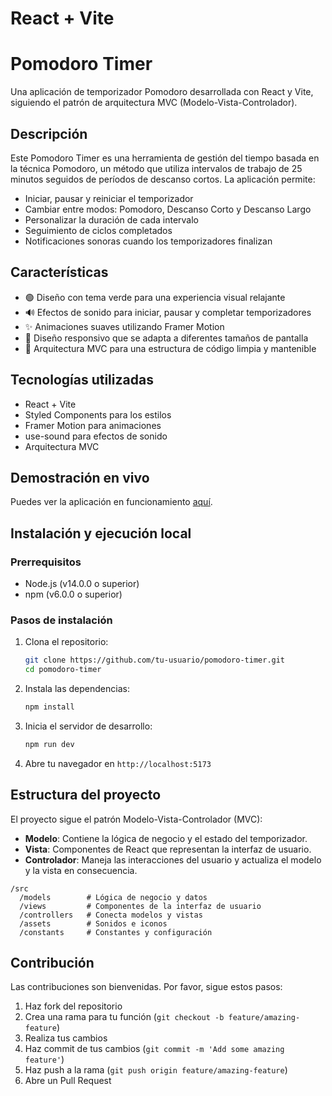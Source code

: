# React + Vite

# Pomodoro Timer

Una aplicación de temporizador Pomodoro desarrollada con React y Vite, siguiendo el patrón de arquitectura MVC (Modelo-Vista-Controlador).

## Descripción

Este Pomodoro Timer es una herramienta de gestión del tiempo basada en la técnica Pomodoro, un método que utiliza intervalos de trabajo de 25 minutos seguidos de períodos de descanso cortos. La aplicación permite:

- Iniciar, pausar y reiniciar el temporizador
- Cambiar entre modos: Pomodoro, Descanso Corto y Descanso Largo
- Personalizar la duración de cada intervalo
- Seguimiento de ciclos completados
- Notificaciones sonoras cuando los temporizadores finalizan

## Características

- 🟢 Diseño con tema verde para una experiencia visual relajante
- 🔊 Efectos de sonido para iniciar, pausar y completar temporizadores
- ✨ Animaciones suaves utilizando Framer Motion
- 📱 Diseño responsivo que se adapta a diferentes tamaños de pantalla
- 🧱 Arquitectura MVC para una estructura de código limpia y mantenible

## Tecnologías utilizadas

- React + Vite
- Styled Components para los estilos
- Framer Motion para animaciones
- use-sound para efectos de sonido
- Arquitectura MVC

## Demostración en vivo

Puedes ver la aplicación en funcionamiento [aquí](https://pomodoro-timer-vercel-url.vercel.app/).

## Instalación y ejecución local

### Prerrequisitos
- Node.js (v14.0.0 o superior)
- npm (v6.0.0 o superior)

### Pasos de instalación

1. Clona el repositorio:
   ```bash
   git clone https://github.com/tu-usuario/pomodoro-timer.git
   cd pomodoro-timer
   ```

2. Instala las dependencias:
   ```bash
   npm install
   ```

3. Inicia el servidor de desarrollo:
   ```bash
   npm run dev
   ```

4. Abre tu navegador en `http://localhost:5173`

## Estructura del proyecto

El proyecto sigue el patrón Modelo-Vista-Controlador (MVC):

- **Modelo**: Contiene la lógica de negocio y el estado del temporizador.
- **Vista**: Componentes de React que representan la interfaz de usuario.
- **Controlador**: Maneja las interacciones del usuario y actualiza el modelo y la vista en consecuencia.

```
/src
  /models        # Lógica de negocio y datos
  /views         # Componentes de la interfaz de usuario
  /controllers   # Conecta modelos y vistas
  /assets        # Sonidos e iconos
  /constants     # Constantes y configuración
```

## Contribución

Las contribuciones son bienvenidas. Por favor, sigue estos pasos:

1. Haz fork del repositorio
2. Crea una rama para tu función (`git checkout -b feature/amazing-feature`)
3. Realiza tus cambios
4. Haz commit de tus cambios (`git commit -m 'Add some amazing feature'`)
5. Haz push a la rama (`git push origin feature/amazing-feature`)
6. Abre un Pull Request


